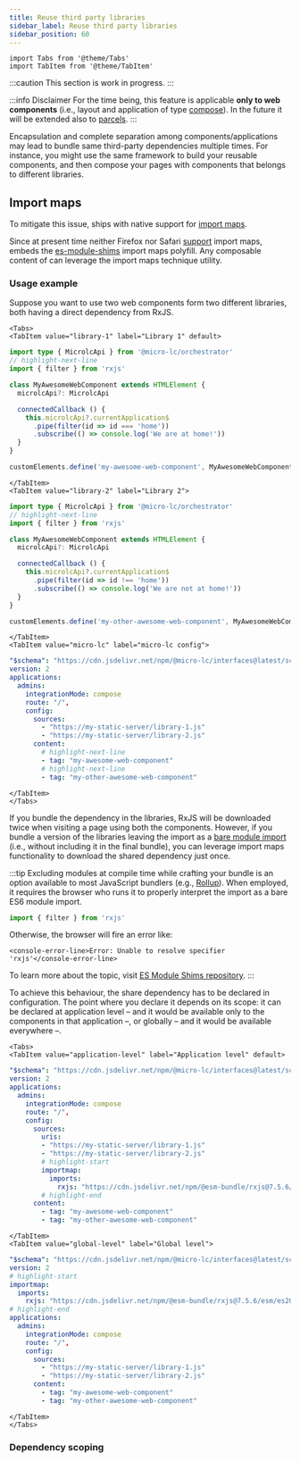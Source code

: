 ```yaml
---
title: Reuse third party libraries
sidebar_label: Reuse third party libraries
sidebar_position: 60
---
```


```mdx-code-block
import Tabs from '@theme/Tabs'
import TabItem from '@theme/TabItem'
```

:::caution
This section is work in progress.
:::

:::info Disclaimer
For the time being, this feature is applicable **only to web components** (i.e., layout and application of type
[compose](./applications/compose)). In the future it will be extended also to [parcels](./applications/compose).
:::

Encapsulation and complete separation among components/applications may lead to bundle same third-party dependencies
multiple times. For instance, you might use the same framework to build your reusable components, and then compose your 
pages with components that belongs to different libraries.

## Import maps

To mitigate this issue, <micro-lc></micro-lc> ships with native support for [import maps](https://github.com/WICG/import-maps).

Since at present time neither Firefox nor Safari [support](https://caniuse.com/import-maps) import maps, <micro-lc></micro-lc>
embeds the [es-module-shims](https://github.com/guybedford/es-module-shims) import maps polyfill. Any composable content 
of <micro-lc></micro-lc> can leverage the import maps technique utility.

### Usage example

Suppose you want to use two web components form two different libraries, both having a direct dependency from RxJS.

```mdx-code-block 
<Tabs>
<TabItem value="library-1" label="Library 1" default>
```
```typescript title="my-awesome-web-component-1.ts"
import type { MicrolcApi } from '@micro-lc/orchestrator'
// highlight-next-line
import { filter } from 'rxjs'

class MyAwesomeWebComponent extends HTMLElement {
  microlcApi?: MicrolcApi

  connectedCallback () {
    this.microlcApi?.currentApplication$
      .pipe(filter(id => id === 'home'))
      .subscribe(() => console.log('We are at home!'))
  }
}

customElements.define('my-awesome-web-component', MyAwesomeWebComponent)
```
```mdx-code-block
</TabItem>
<TabItem value="library-2" label="Library 2">
```
```typescript title="my-awesome-web-component-2.ts"
import type { MicrolcApi } from '@micro-lc/orchestrator'
// highlight-next-line
import { filter } from 'rxjs'

class MyAwesomeWebComponent extends HTMLElement {
  microlcApi?: MicrolcApi

  connectedCallback () {
    this.microlcApi?.currentApplication$
      .pipe(filter(id => id !== 'home'))
      .subscribe(() => console.log('We are not at home!'))
  }
}

customElements.define('my-other-awesome-web-component', MyAwesomeWebComponent)
```
```mdx-code-block
</TabItem>
<TabItem value="micro-lc" label="micro-lc config">
```
```yaml title=micro-lc.config.yml
"$schema": "https://cdn.jsdelivr.net/npm/@micro-lc/interfaces@latest/schemas/v2/config.schema.json"
version: 2
applications:
  admins:
    integrationMode: compose
    route: "/",
    config:
      sources:
        - "https://my-static-server/library-1.js"
        - "https://my-static-server/library-2.js"
      content:
        # highlight-next-line
        - tag: "my-awesome-web-component"
        # highlight-next-line
        - tag: "my-other-awesome-web-component"
```
```mdx-code-block
</TabItem>
</Tabs>
```

If you bundle the dependency in the libraries, RxJS will be downloaded twice when visiting a page using both the
components. However, if you bundle a version of the libraries leaving the import as a
[bare module import](https://github.com/WICG/import-maps#bare-specifiers-for-javascript-modules) (i.e., without including
it in the final bundle), you can leverage import maps functionality to download the shared dependency just once.

:::tip
Excluding modules at compile time while crafting your bundle is an option available to most JavaScript bundlers
(e.g., [Rollup](https://rollupjs.org/guide/en/#external)). When employed, it requires the browser who runs it to properly
interpret the import as a bare ES6 module import.

```typescript title="A bare module import"
import { filter } from 'rxjs'
```

Otherwise, the browser will fire an error like:

```mdx-code-block
<console-error-line>Error: Unable to resolve specifier 'rxjs'</console-error-line>
```

To learn more about the topic, visit [ES Module Shims repository](https://github.com/guybedford/es-module-shims#es-module-shims).
:::

To achieve this behaviour, the share dependency has to be declared in <micro-lc></micro-lc> configuration. The point
where you declare it depends on its scope: it can be declared at application level – and it would be available only to
the components in that application –, or globally – and it would be available everywhere –.

```mdx-code-block
<Tabs>
<TabItem value="application-level" label="Application level" default>
```
```yaml title=micro-lc.config.yml
"$schema": "https://cdn.jsdelivr.net/npm/@micro-lc/interfaces@latest/schemas/v2/config.schema.json"
version: 2
applications:
  admins:
    integrationMode: compose
    route: "/",
    config:
      sources:
        uris: 
        - "https://my-static-server/library-1.js"
        - "https://my-static-server/library-2.js"
        # highlight-start
        importmap: 
          imports:
            rxjs: "https://cdn.jsdelivr.net/npm/@esm-bundle/rxjs@7.5.6/esm/es2015/rxjs.min.js"
        # highlight-end
      content:
        - tag: "my-awesome-web-component"
        - tag: "my-other-awesome-web-component"
```
```mdx-code-block
</TabItem>
<TabItem value="global-level" label="Global level">
```
```yaml title=micro-lc.config.yml
"$schema": "https://cdn.jsdelivr.net/npm/@micro-lc/interfaces@latest/schemas/v2/config.schema.json"
version: 2
# highlight-start
importmap:
  imports:
    rxjs: "https://cdn.jsdelivr.net/npm/@esm-bundle/rxjs@7.5.6/esm/es2015/rxjs.min.js"
# highlight-end
applications:
  admins:
    integrationMode: compose
    route: "/",
    config:
      sources:
        - "https://my-static-server/library-1.js"
        - "https://my-static-server/library-2.js"
      content:
        - tag: "my-awesome-web-component"
        - tag: "my-other-awesome-web-component"
```
```mdx-code-block
</TabItem>
</Tabs>
```

### Dependency scoping
